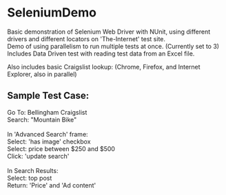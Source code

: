 # SeleniumDemo

Basic demonstration of Selenium Web Driver with NUnit, using different drivers and different locators on 'The-Internet' test site. </br>
Demo of using parallelism to run multiple tests at once. (Currently set to 3) </br>
Includes Data Driven test with reading test data from an Excel file. </br>




Also includes basic Craigslist lookup: (Chrome, Firefox, and Internet Explorer, also in parallel) </br>
## Sample Test Case:
Go To: Bellingham Craigslist </br>
Search: "Mountain Bike" </br>
 </br>
In 'Advanced Search' frame: </br>
Select: 'has image' checkbox </br>
Select: price between $250 and $500 </br>
Click: 'update search' </br>
 </br>
In Search Results: </br>
Select: top post </br>
Return: 'Price' and 'Ad content' </br>
